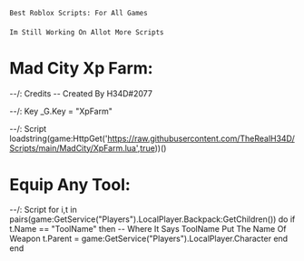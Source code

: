 ```Best Roblox Scripts: For All Games```
####
```Im Still Working On Allot More Scripts```
# Mad City Xp Farm:
--/: Credits
-- Created By H34D#2077

--/: Key
_G.Key = "XpFarm"

--/: Script
loadstring(game:HttpGet('https://raw.githubusercontent.com/TheRealH34D/Scripts/main/MadCity/XpFarm.lua',true))()
# Equip Any Tool:
--/: Script
for i,t in pairs(game:GetService("Players").LocalPlayer.Backpack:GetChildren()) do
            if t.Name == "ToolName" then -- Where It Says ToolName Put The Name Of Weapon
                t.Parent = game:GetService("Players").LocalPlayer.Character
            end
        end
